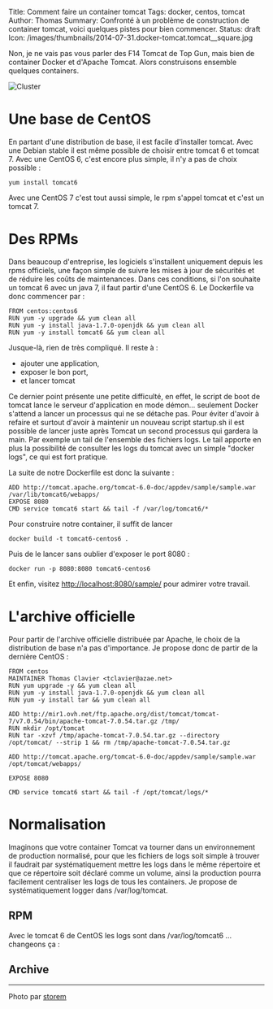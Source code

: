 Title: Comment faire un container tomcat
Tags: docker, centos, tomcat
Author: Thomas
Summary: Confronté à un problème de construction de container tomcat, voici quelques pistes pour bien commencer. 
Status: draft
Icon: /images/thumbnails/2014-07-31.docker-tomcat.tomcat__square.jpg

Non, je ne vais pas vous parler des F14 Tomcat de Top Gun, mais bien de container Docker et d'Apache Tomcat.
Alors construisons ensemble quelques containers.

![Cluster]({filename}/images/2014-07-31.docker-tomcat.tomcat.jpg)

# Une base de CentOS

En partant d'une distribution de base, il est facile d'installer tomcat. Avec une Debian stable il est même possible de choisir entre tomcat 6 et tomcat 7. Avec une CentOS 6, c'est encore plus simple, il n'y a pas de choix possible : 

    yum install tomcat6

Avec une CentOS 7 c'est tout aussi simple, le rpm s'appel tomcat et c'est un tomcat 7.

# Des RPMs

Dans beaucoup d'entreprise, les logiciels s'installent uniquement depuis les rpms officiels, une façon simple de suivre les mises à jour de sécurités et de réduire les coûts de maintenances.
Dans ces conditions, si l'on souhaite un tomcat 6 avec un java 7, il faut partir d'une CentOS 6. Le Dockerfile va donc commencer par :

```
FROM centos:centos6
RUN yum -y upgrade && yum clean all
RUN yum -y install java-1.7.0-openjdk && yum clean all
RUN yum -y install tomcat6 && yum clean all
```

Jusque-là, rien de très compliqué. Il reste à :

* ajouter une application,
* exposer le bon port,
* et lancer tomcat

Ce dernier point présente une petite difficulté, en effet, le script de boot de tomcat lance le serveur d'application en mode démon... seulement Docker s'attend a lancer un processus qui ne se détache pas. Pour éviter d'avoir à refaire et surtout d'avoir à maintenir un nouveau script startup.sh il est possible de lancer juste après Tomcat un second processus qui gardera la main. Par exemple un tail de l'ensemble des fichiers logs. Le tail apporte en plus la possibilité de consulter les logs du tomcat avec un simple "docker logs", ce qui est fort pratique. 

La suite de notre Dockerfile est donc la suivante : 

```
ADD http://tomcat.apache.org/tomcat-6.0-doc/appdev/sample/sample.war /var/lib/tomcat6/webapps/
EXPOSE 8080
CMD service tomcat6 start && tail -f /var/log/tomcat6/*
```

Pour construire notre container, il suffit de lancer

    docker build -t tomcat6-centos6 .

Puis de le lancer sans oublier d'exposer le port 8080 :

    docker run -p 8080:8080 tomcat6-centos6

Et enfin, visitez [http://localhost:8080/sample/](http://localhost:8080/sample/) pour admirer votre travail.

# L'archive officielle

Pour partir de l'archive officielle distribuée par Apache, le choix de la distribution de base n'a pas d'importance. Je propose donc de partir de la dernière CentOS :

```
FROM centos
MAINTAINER Thomas Clavier <tclavier@azae.net>
RUN yum upgrade -y && yum clean all
RUN yum -y install java-1.7.0-openjdk && yum clean all
RUN yum -y install tar && yum clean all

ADD http://mir1.ovh.net/ftp.apache.org/dist/tomcat/tomcat-7/v7.0.54/bin/apache-tomcat-7.0.54.tar.gz /tmp/
RUN mkdir /opt/tomcat
RUN tar -xzvf /tmp/apache-tomcat-7.0.54.tar.gz --directory /opt/tomcat/ --strip 1 && rm /tmp/apache-tomcat-7.0.54.tar.gz

ADD http://tomcat.apache.org/tomcat-6.0-doc/appdev/sample/sample.war /opt/tomcat/webapps/

EXPOSE 8080

CMD service tomcat6 start && tail -f /opt/tomcat/logs/*
```



# Normalisation

Imaginons que votre container Tomcat va tourner dans un environnement de production normalisé, pour que les fichiers de logs soit simple à trouver il faudrait par systématiquement mettre les logs dans le même répertoire et que ce répertoire soit déclaré comme un volume, ainsi la production pourra facilement centraliser les logs de tous les containers. Je propose de systématiquement logger dans /var/log/tomcat.

## RPM

Avec le tomcat 6 de CentOS les logs sont dans /var/log/tomcat6 ... changeons ça : 

## Archive

---
Photo par [storem](https://www.flickr.com/photos/storem/3198300643/)
